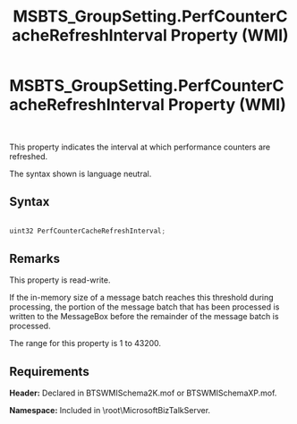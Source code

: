 ﻿---
title: MSBTS_GroupSetting.PerfCounterCacheRefreshInterval Property (WMI)
TOCTitle: MSBTS_GroupSetting.PerfCounterCacheRefreshInterval Property (WMI)
ms:assetid: d984a408-d4a8-498e-ab8c-71a08be87e1b
ms:mtpsurl: https://msdn.microsoft.com/library/Gg678644(v=BTS.80)
ms:contentKeyID: 51531743
ms.date: 08/30/2017
mtps_version: v=BTS.80
---

# MSBTS\_GroupSetting.PerfCounterCacheRefreshInterval Property (WMI)

 

This property indicates the interval at which performance counters are refreshed.

The syntax shown is language neutral.

## Syntax

```C#
  
uint32 PerfCounterCacheRefreshInterval;  
```

## Remarks

This property is read-write.

If the in-memory size of a message batch reaches this threshold during processing, the portion of the message batch that has been processed is written to the MessageBox before the remainder of the message batch is processed.

The range for this property is 1 to 43200.

## Requirements

**Header:** Declared in BTSWMISchema2K.mof or BTSWMISchemaXP.mof.

**Namespace:** Included in \\root\\MicrosoftBizTalkServer.

